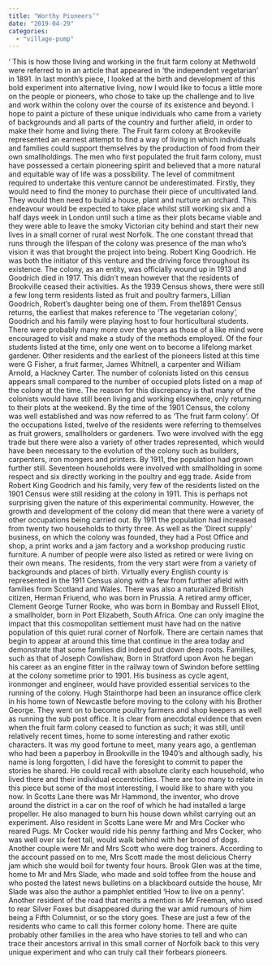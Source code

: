```yaml
---
title: "Worthy Pioneers’"
date: "2019-04-29"
categories: 
  - "village-pump"
---
```


‘ This is how those living and working in the fruit farm colony at Methwold were referred to in an article that appeared in ‘the independent vegetarian’ in 1891. In last month’s piece, I looked at the birth and development of this bold experiment into alternative living, now I would like to focus a little more on the people or pioneers, who chose to take up the challenge and to live and work within the colony over the course of its existence and beyond. I hope to paint a picture of these unique individuals who came from a variety of backgrounds and all parts of the country and further afield, in order to make their home and living there. The Fruit farm colony at Brookeville represented an earnest attempt to find a way of living in which individuals and families could support themselves by the production of food from their own smallholdings. The men who first populated the fruit farm colony, must have possessed a certain pioneering spirit and believed that a more natural and equitable way of life was a possibility. The level of commitment required to undertake this venture cannot be underestimated. Firstly, they would need to find the money to purchase their piece of uncultivated land. They would then need to build a house, plant and nurture an orchard. This endeavour would be expected to take place whilst still working six and a half days week in London until such a time as their plots became viable and they were able to leave the smoky Victorian city behind and start their new lives in a small corner of rural west Norfolk. The one constant thread that runs through the lifespan of the colony was presence of the man who’s vision it was that brought the project into being. Robert King Goodrich. He was both the initiator of this venture and the driving force throughout its existence. The colony, as an entity, was officially wound up in 1913 and Goodrich died in 1917. This didn’t mean however that the residents of Brookville ceased their activities. As the 1939 Census shows, there were still a few long term residents listed as fruit and poultry farmers, Lillian Goodrich, Robert’s daughter being one of them. From the1891 Census returns, the earliest that makes reference to ‘The vegetarian colony’, Goodrich and his family were playing host to four horticultural students. There were probably many more over the years as those of a like mind were encouraged to visit and make a study of the methods employed. Of the four students listed at the time, only one went on to become a lifelong market gardener. Other residents and the earliest of the pioneers listed at this time were G Fisher, a fruit farmer, James Whitnell, a carpenter and William Arnold, a Hackney Carter. The number of colonists listed on this census appears small compared to the number of occupied plots listed on a map of the colony at the time. The reason for this discrepancy is that many of the colonists would have still been living and working elsewhere, only returning to their plots at the weekend. By the time of the 1901 Census, the colony was well established and was now referred to as ‘The fruit farm colony’. Of the occupations listed, twelve of the residents were referring to themselves as fruit growers, smallholders or gardeners. Two were involved with the egg trade but there were also a variety of other trades represented, which would have been necessary to the evolution of the colony such as builders, carpenters, iron mongers and printers. By 1911, the population had grown further still. Seventeen households were involved with smallholding in some respect and six directly working in the poultry and egg trade. Aside from Robert King Goodrich and his family, very few of the residents listed on the 1901 Census were still residing at the colony in 1911. This is perhaps not surprising given the nature of this experimental community. However, the growth and development of the colony did mean that there were a variety of other occupations being carried out. By 1911 the population had increased from twenty two households to thirty three. As well as the ‘Direct supply’ business, on which the colony was founded, they had a Post Office and shop, a print works and a jam factory and a workshop producing rustic furniture. A number of people were also listed as retired or were living on their own means. The residents, from the very start were from a variety of backgrounds and places of birth. Virtually every English county is represented in the 1911 Census along with a few from further afield with families from Scotland and Wales. There was also a naturalized British citizen, Herman Friuend, who was born in Prussia. A retired army officer, Clement George Turner Rooke, who was born in Bombay and Russell Elliot, a smallholder, born in Port Elizabeth, South Africa. One can only imagine the impact that this cosmopolitan settlement must have had on the native population of this quiet rural corner of Norfolk. There are certain names that begin to appear at around this time that continue in the area today and demonstrate that some families did indeed put down deep roots. Families, such as that of Joseph Cowlishaw, Born in Stratford upon Avon he began his career as an engine fitter in the railway town of Swindon before settling at the colony sometime prior to 1901. His business as cycle agent, ironmonger and engineer, would have provided essential services to the running of the colony. Hugh Stainthorpe had been an insurance office clerk in his home town of Newcastle before moving to the colony with his Brother George. They went on to become poultry farmers and shop keepers as well as running the sub post office. It is clear from anecdotal evidence that even when the fruit farm colony ceased to function as such; it was still, until relatively recent times, home to some interesting and rather exotic characters. It was my good fortune to meet, many years ago, a gentleman who had been a paperboy in Brookville in the 1940’s and although sadly, his name is long forgotten, I did have the foresight to commit to paper the stories he shared. He could recall with absolute clarity each household, who lived there and their individual eccentricities. There are too many to relate in this piece but some of the most interesting, I would like to share with you now. In Scotts Lane there was Mr Hammond, the inventor, who drove around the district in a car on the roof of which he had installed a large propeller. He also managed to burn his house down whilst carrying out an experiment. Also resident in Scotts Lane were Mr and Mrs Cocker who reared Pugs. Mr Cocker would ride his penny farthing and Mrs Cocker, who was well over six feet tall, would walk behind with her brood of dogs. Another couple were Mr and Mrs Scott who were dog trainers. According to the account passed on to me, Mrs Scott made the most delicious Cherry jam which she would boil for twenty four hours. Brook Glen was at the time, home to Mr and Mrs Slade, who made and sold toffee from the house and who posted the latest news bulletins on a blackboard outside the house, Mr Slade was also the author a pamphlet entitled ‘How to live on a penny’. Another resident of the road that merits a mention is Mr Freeman, who used to rear Silver Foxes but disappeared during the war amid rumours of him being a Fifth Columnist, or so the story goes. These are just a few of the residents who came to call this former colony home. There are quite probably other families in the area who have stories to tell and who can trace their ancestors arrival in this small corner of Norfolk back to this very unique experiment and who can truly call their forbears pioneers.
